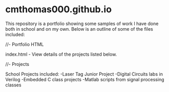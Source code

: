 # cmthomas000.github.io


This repository is a portfolio showing some samples of work I have done both in school and on my own.  Below is 
an outline of some of the files included:

//- Portfolio HTML

index.html - View details of the projects listed below.

//- Projects

School Projects included:
-Laser Tag Junior Project
-Digital Circuits labs in Verilog
-Embedded C class projects
-Matlab scripts from signal processing classes

